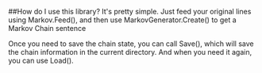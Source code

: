 ##How do I use this library?
It's pretty simple. Just feed your original lines using Markov.Feed(), and then use MarkovGenerator.Create() to get a Markov Chain sentence

Once you need to save the chain state, you can call Save(), which will save the chain information in the current directory. And when you need it again, you can use Load().
